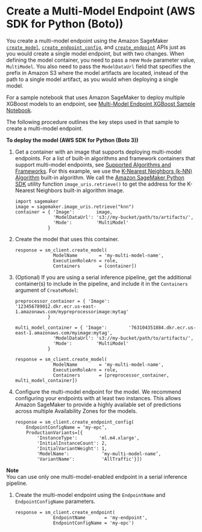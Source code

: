 # Create a Multi\-Model Endpoint \(AWS SDK for Python \(Boto\)\)<a name="create-multi-model-endpoint-sdk"></a>

You create a multi\-model endpoint using the Amazon SageMaker [ `create_model`](https://boto3.amazonaws.com/v1/documentation/api/latest/reference/services/sagemaker.html#SageMaker.Client.create_model), [ `create_endpoint_config`](https://boto3.amazonaws.com/v1/documentation/api/latest/reference/services/sagemaker.html#SageMaker.Client.create_endpoint_config), and [ `create_endpoint`](https://docs.aws.amazon.com/https://boto3.amazonaws.com/v1/documentation/api/latest/reference/services/sagemaker.html#SageMaker.Client.create_endpoint) APIs just as you would create a single model endpoint, but with two changes\. When defining the model container, you need to pass a new `Mode` parameter value, `MultiModel`\. You also need to pass the `ModelDataUrl` field that specifies the prefix in Amazon S3 where the model artifacts are located, instead of the path to a single model artifact, as you would when deploying a single model\.

For a sample notebook that uses Amazon SageMaker to deploy multiple XGBoost models to an endpoint, see [Multi\-Model Endpoint XGBoost Sample Notebook](https://github.com/awslabs/amazon-sagemaker-examples/blob/master/advanced_functionality/multi_model_xgboost_home_value/xgboost_multi_model_endpoint_home_value.ipynb)\. 

The following procedure outlines the key steps used in that sample to create a multi\-model endpoint\.

**To deploy the model \(AWS SDK for Python \(Boto 3\)\)**

1. Get a container with an image that supports deploying multi\-model endpoints\. For a list of built\-in algorithms and framework containers that support multi\-model endpoints, see [Supported Algorithms and Frameworks](multi-model-endpoints.md#multi-model-support)\. For this example, we use the [K\-Nearest Neighbors \(k\-NN\) Algorithm](k-nearest-neighbors.md) built\-in algorithm\. We call the [Amazon SageMaker Python SDK](https://sagemaker.readthedocs.io/en/stable/v2.html) utility function `image_uris.retrieve()` to get the address for the K\-Nearest Neighbors built\-in algorithm image\.

   ```
   import sagemaker
   image = sagemaker.image_uris.retrieve("knn")
   container = { 'Image':        image,
                 'ModelDataUrl': 's3://my-bucket/path/to/artifacts/',
                 'Mode':         'MultiModel'
               }
   ```

1. Create the model that uses this container\.

   ```
   response = sm_client.create_model(
                 ModelName        = 'my-multi-model-name',
                 ExecutionRoleArn = role,
                 Containers       = [container])
   ```

1. \(Optional\) If you are using a serial inference pipeline, get the additional container\(s\) to include in the pipeline, and include it in the `Containers` argument of `CreateModel`:

   ```
   preprocessor_container = { 'Image':        '123456789012.dkr.ecr.us-east-1.amazonaws.com/mypreprocessorimage:mytag'
               }
   
   multi_model_container = { 'Image':        '763104351884.dkr.ecr.us-east-1.amazonaws.com/myimage:mytag',
                 'ModelDataUrl': 's3://my-bucket/path/to/artifacts/',
                 'Mode':         'MultiModel'
               }
   
   response = sm_client.create_model(
                 ModelName        = 'my-multi-model-name',
                 ExecutionRoleArn = role,
                 Containers       = [preprocessor_container, multi_model_container])
   ```

1. Configure the multi\-model endpoint for the model\. We recommend configuring your endpoints with at least two instances\. This allows Amazon SageMaker to provide a highly available set of predictions across multiple Availability Zones for the models\.

   ```
   response = sm_client.create_endpoint_config(
       EndpointConfigName = ‘my-epc’,
       ProductionVariants=[{
           'InstanceType':        'ml.m4.xlarge',
           'InitialInstanceCount': 2,
           'InitialVariantWeight': 1,
           'ModelName':            ‘my-multi-model-name’,
           'VariantName':          'AllTraffic'}])
   ```
**Note**  
You can use only one multi\-model\-enabled endpoint in a serial inference pipeline\.

1. Create the multi\-model endpoint using the `EndpointName` and `EndpointConfigName` parameters\.

   ```
   response = sm_client.create_endpoint(
                 EndpointName       = 'my-endpoint',
                 EndpointConfigName = 'my-epc')
   ```